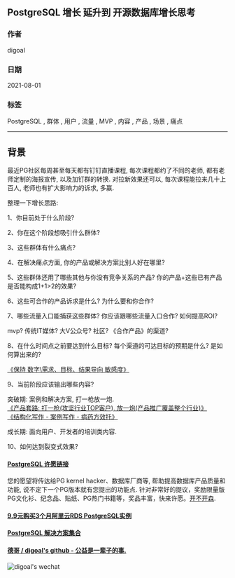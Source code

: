 ## PostgreSQL 增长 延升到 开源数据库增长思考        
                      
### 作者         
digoal                      
                      
### 日期                      
2021-08-01                       
                      
### 标签                      
PostgreSQL , 群体 , 用户 , 流量 , MVP , 内容 , 产品 , 场景 , 痛点        
                      
----                      
                      
## 背景           
最近PG社区每周甚至每天都有钉钉直播课程, 每次课程都约了不同的老师, 都有老师定制的海报宣传, 以及加钉群的转换. 对拉新效果还可以, 每次课程能拉来几十上百人, 老师也有扩大影响力的诉求, 多赢.     
    
整理一下增长思路:     
    
1、你目前处于什么阶段?       
      
2、你在这个阶段想吸引什么群体?       
      
3、这些群体有什么痛点?       
      
4、在解决痛点方面, 你的产品或解决方案比别人好在哪里?       
      
5、这些群体还用了哪些其他与你没有竞争关系的产品? 你的产品+这些已有产品是否能构成1+1>2的效果?       
      
6、这些可合作的产品诉求是什么? 为什么要和你合作?       
      
7、哪些流量入口能捕获这些群体? 你应该跟哪些流量入口合作? 如何提高ROI?         
      
mvp? 传统IT媒体? 大V公众号? 社区? 《合作产品》的渠道?      
  
8、在什么时间点之前要达到什么目标? 每个渠道的可达目标的预期是什么? 是如何算出来的?     
  
[《保持 数字\需求、目标、结果导向 敏感度》](../202104/20210414_05.md)    
      
9、当前阶段应该输出哪些内容?       
      
突破期: 案例和解决方案, 打一枪放一炮.       
[《产品套路: 打一枪(攻坚行业TOP客户), 放一炮(产品推广覆盖整个行业)》](../202104/20210401_03.md)         
[《结构化写作 - 案例写作 - 病药方效托》](../202104/20210414_03.md)        
      
成长期: 面向用户、开发者的培训类内容.       
      
10、如何达到裂变式效果?       
     
  
#### [PostgreSQL 许愿链接](https://github.com/digoal/blog/issues/76 "269ac3d1c492e938c0191101c7238216")
您的愿望将传达给PG kernel hacker、数据库厂商等, 帮助提高数据库产品质量和功能, 说不定下一个PG版本就有您提出的功能点. 针对非常好的提议，奖励限量版PG文化衫、纪念品、贴纸、PG热门书籍等，奖品丰富，快来许愿。[开不开森](https://github.com/digoal/blog/issues/76 "269ac3d1c492e938c0191101c7238216").  
  
  
#### [9.9元购买3个月阿里云RDS PostgreSQL实例](https://www.aliyun.com/database/postgresqlactivity "57258f76c37864c6e6d23383d05714ea")
  
  
#### [PostgreSQL 解决方案集合](https://yq.aliyun.com/topic/118 "40cff096e9ed7122c512b35d8561d9c8")
  
  
#### [德哥 / digoal's github - 公益是一辈子的事.](https://github.com/digoal/blog/blob/master/README.md "22709685feb7cab07d30f30387f0a9ae")
  
  
![digoal's wechat](../pic/digoal_weixin.jpg "f7ad92eeba24523fd47a6e1a0e691b59")
  
